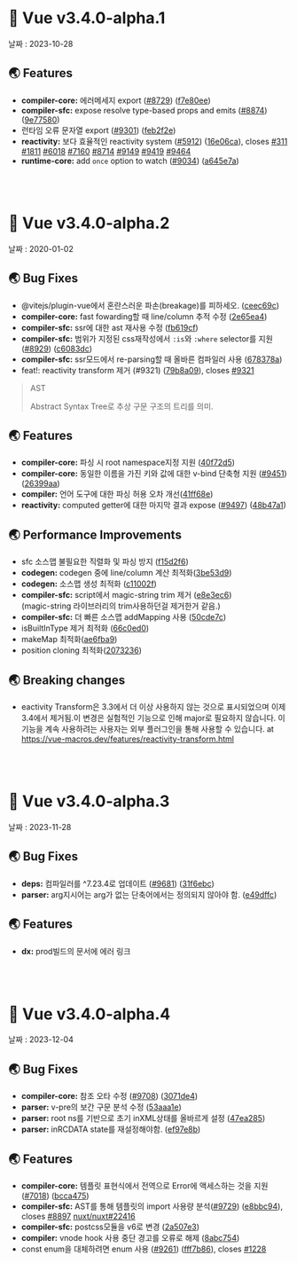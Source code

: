 # 🐳 Vue v3.4.0-alpha.1

날짜 : 2023-10-28

## 🌏 Features

* **compiler-core:** 에러메세지 export ([#8729](https://github.com/vuejs/core/issues/8729)) ([f7e80ee](https://github.com/vuejs/core/commit/f7e80ee4a065a9eaba98720abf415d9e87756cbd))
* **compiler-sfc:** expose resolve type-based props and emits ([#8874](https://github.com/vuejs/core/issues/8874)) ([9e77580](https://github.com/vuejs/core/commit/9e77580c0c2f0d977bd0031a1d43cc334769d433))
* 런타임 오류 문자열 export ([#9301](https://github.com/vuejs/core/issues/9301)) ([feb2f2e](https://github.com/vuejs/core/commit/feb2f2edce2d91218a5e9a52c81e322e4033296b))
* **reactivity:** 보다 효율적인 reactivity system ([#5912](https://github.com/vuejs/core/issues/5912)) ([16e06ca](https://github.com/vuejs/core/commit/16e06ca08f5a1e2af3fc7fb35de153dbe0c3087d)), closes [#311](https://github.com/vuejs/core/issues/311) [#1811](https://github.com/vuejs/core/issues/1811) [#6018](https://github.com/vuejs/core/issues/6018) [#7160](https://github.com/vuejs/core/issues/7160) [#8714](https://github.com/vuejs/core/issues/8714) [#9149](https://github.com/vuejs/core/issues/9149) [#9419](https://github.com/vuejs/core/issues/9419) [#9464](https://github.com/vuejs/core/issues/9464)
* **runtime-core:** add `once` option to watch ([#9034](https://github.com/vuejs/core/issues/9034)) ([a645e7a](https://github.com/vuejs/core/commit/a645e7aa51006516ba668b3a4365d296eb92ee7d))

<br/><br/>

# 🐳 Vue v3.4.0-alpha.2

날짜 : 2020-01-02

## 🌏 Bug Fixes

* @vitejs/plugin-vue에서 혼란스러운 파손(breakage)를 피하세오. ([ceec69c](https://github.com/vuejs/core/commit/ceec69c8ccb96c433a4a506ad2e85e276998bade))
* **compiler-core:** fast fowarding할 때 line/column 추적 수정 ([2e65ea4](https://github.com/vuejs/core/commit/2e65ea481f74db8649df8110a031cbdc98f98c84))
* **compiler-sfc:** ssr에 대한 ast 재사용 수정 ([fb619cf](https://github.com/vuejs/core/commit/fb619cf9a440239f0ba88e327d10001a6a3c8171))
* **compiler-sfc:** 범위가 지정된 css재작성에서 `:is`와 `:where` selector를 지원 ([#8929](https://github.com/vuejs/core/issues/8929)) ([c6083dc](https://github.com/vuejs/core/commit/c6083dcad31f3e9292c687fada9e32f287e2317f))
* **compiler-sfc:** ssr모드에서 re-parsing할 때 올바른 컴파일러 사용 ([678378a](https://github.com/vuejs/core/commit/678378afd559481badb486b243722b6287862e09))
* feat!: reactivity transform 제거 (#9321) ([79b8a09](https://github.com/vuejs/core/commit/79b8a0905bf363bf82edd2096fef10c3db6d9c3c)), closes [#9321](https://github.com/vuejs/core/issues/9321)

> AST 
>
> Abstract Syntax Tree로 추상 구문 구조의 트리를 의미.

## 🌏 Features

* **compiler-core:** 파싱 시 root namespace지정 지원 ([40f72d5](https://github.com/vuejs/core/commit/40f72d5e50b389cb11b7ca13461aa2a75ddacdb4))
* **compiler-core:** 동일한 이름을 가진 키와 값에 대한 v-bind 단축형 지원 ([#9451](https://github.com/vuejs/core/issues/9451)) ([26399aa](https://github.com/vuejs/core/commit/26399aa6fac1596b294ffeba06bb498d86f5508c))
* **compiler:** 언어 도구에 대한 파싱 허용 오차 개선([41ff68e](https://github.com/vuejs/core/commit/41ff68ea579d933333392146625560359acb728a))
* **reactivity:** computed getter에 대한 마지막 결과 expose ([#9497](https://github.com/vuejs/core/issues/9497)) ([48b47a1](https://github.com/vuejs/core/commit/48b47a1ab63577e2dbd91947eea544e3ef185b85))

## 🌏 Performance Improvements

* sfc 소스맵 불필요한 직렬화 및 파싱 방지 ([f15d2f6](https://github.com/vuejs/core/commit/f15d2f6cf69c0c39f8dfb5c33122790c68bf92e2))
* **codegen:** codegen 중에 line/column 계산 최적화([3be53d9](https://github.com/vuejs/core/commit/3be53d9b974dae1a10eb795cade71ae765e17574))
* **codegen:** 소스맵 생성 최적화 ([c11002f](https://github.com/vuejs/core/commit/c11002f16afd243a2b15b546816e73882eea9e4d))
* **compiler-sfc:** script에서 magic-string trim 제거 ([e8e3ec6](https://github.com/vuejs/core/commit/e8e3ec6ca7392e43975c75b56eaaa711d5ea9410))<br/>(magic-string 라이브러리의 trim사용하던걸 제거한거 같음.)
* **compiler-sfc:** 더 빠른 소스맵 addMapping 사용 ([50cde7c](https://github.com/vuejs/core/commit/50cde7cfbcc49022ba88f5f69fa9b930b483c282))
* isBuiltInType 제거 최적화 ([66c0ed0](https://github.com/vuejs/core/commit/66c0ed0a3c1c6f37dafc6b1c52b75c6bf60e3136))
* makeMap 최적화([ae6fba9](https://github.com/vuejs/core/commit/ae6fba94954bac6430902f77b0d1113a98a75b18))
* position cloning 최적화([2073236](https://github.com/vuejs/core/commit/20732366b9b3530d33b842cf1fc985919afb9317))

## 🌏 Breaking changes

* eactivity Transform은 3.3에서 더 이상 사용하지 않는 것으로 표시되었으며 이제 3.4에서 제거됨.이 변경은 실험적인 기능으로 인해 major로 필요하지 않습니다. 이 기능을 계속 사용하려는 사용자는 외부 플러그인을 통해 사용할 수 있습니다. at https://vue-macros.dev/features/reactivity-transform.html

<br/><br/>

# 🐳 Vue v3.4.0-alpha.3

날짜 : 2023-11-28

## 🌏 Bug Fixes

* **deps:** 컴파일러를 ^7.23.4로 업데이트 ([#9681](https://github.com/vuejs/core/issues/9681)) ([31f6ebc](https://github.com/vuejs/core/commit/31f6ebc4df84490ed29fb75e7bf4259200eb51f0))
* **parser:** arg지시어는 arg가 없는 단축어에서는 정의되지 않아야 함. ([e49dffc](https://github.com/vuejs/core/commit/e49dffc9ece86bddf094b9ad4ad15eb4856d6277))

## 🌏 Features

* **dx:** prod빌드의 문서에 에러 링크

<br/><br/>

# 🐳 Vue v3.4.0-alpha.4

날짜 : 2023-12-04

## 🌏 Bug Fixes

* **compiler-core:** 참조 오타 수정 ([#9708](https://github.com/vuejs/core/issues/9708)) ([3071de4](https://github.com/vuejs/core/commit/3071de44bc4bf669ab6b48fd8db8d728c30fdb0c))
* **parser:** v-pre의 보간 구문 분석 수정 ([53aaa1e](https://github.com/vuejs/core/commit/53aaa1eb2876baf9de16b2f2c77b2c5fd5173900))
* **parser:** root ns를 기반으로 초기 inXML상태를 올바르게 설정 ([47ea285](https://github.com/vuejs/core/commit/47ea285be3dcb66a83a593346995b5900d6c5478))
* **parser:** inRCDATA state를 재설정해야함. ([ef97e8b](https://github.com/vuejs/core/commit/ef97e8b07d8350106c940f23679444b698832067))

## 🌏 Features

* **compiler-core:** 템플릿 표현식에서 전역으로 Error에 액세스하는 것을 지원 ([#7018](https://github.com/vuejs/core/issues/7018)) ([bcca475](https://github.com/vuejs/core/commit/bcca475dbc58d76434cd8120b94929758cee2825))
* **compiler-sfc:** AST를 통해 템플릿의 import 사용량 분석([#9729](https://github.com/vuejs/core/issues/9729)) ([e8bbc94](https://github.com/vuejs/core/commit/e8bbc946cba6bf74c9da56f938b67d2a04c340ba)), closes [#8897](https://github.com/vuejs/core/issues/8897) [nuxt/nuxt#22416](https://github.com/nuxt/nuxt/issues/22416)
* **compiler-sfc:** postcss모듈을 v6로 변경 ([2a507e3](https://github.com/vuejs/core/commit/2a507e32f0e2ef73813705a568b8633f68bda7a9))
* **compiler:** vnode hook 사용 중단 경고를 오류로 해제 ([8abc754](https://github.com/vuejs/core/commit/8abc754d5d86d9dfd5a7927b846f1a743f352364))
* const enum을 대체하려면 enum 사용 ([#9261](https://github.com/vuejs/core/issues/9261)) ([fff7b86](https://github.com/vuejs/core/commit/fff7b864f4292d0430ba2bda7098ad43876b0210)), closes [#1228](https://github.com/vuejs/core/issues/1228)

<br/><br/>
